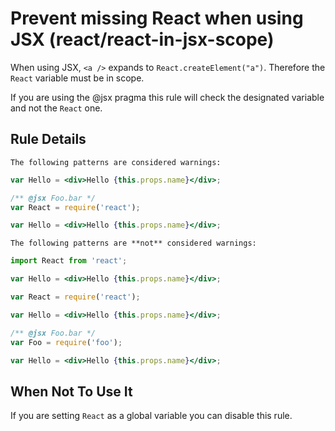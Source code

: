 # Prevent missing React when using JSX (react/react-in-jsx-scope)

When using JSX, `<a />` expands to `React.createElement("a")`. Therefore the
`React` variable must be in scope.

If you are using the @jsx pragma this rule will check the designated variable and not the `React` one.

## Rule Details

```The following patterns are considered warnings:```

```jsx
var Hello = <div>Hello {this.props.name}</div>;
```

```jsx
/** @jsx Foo.bar */
var React = require('react');

var Hello = <div>Hello {this.props.name}</div>;
```

```The following patterns are **not** considered warnings:```

```jsx
import React from 'react';

var Hello = <div>Hello {this.props.name}</div>;
```

```jsx
var React = require('react');

var Hello = <div>Hello {this.props.name}</div>;
```

```jsx
/** @jsx Foo.bar */
var Foo = require('foo');

var Hello = <div>Hello {this.props.name}</div>;
```

## When Not To Use It

If you are setting `React` as a global variable you can disable this rule.
